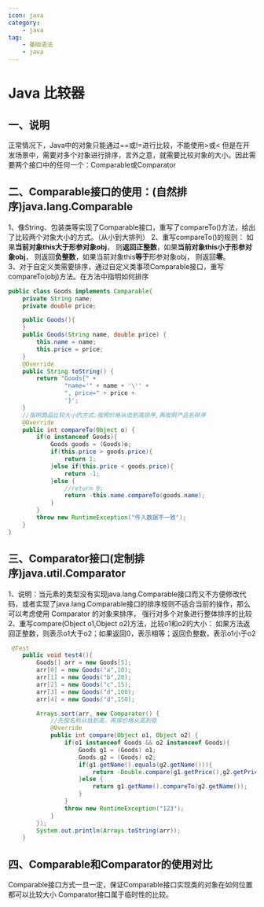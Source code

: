 ```yaml
---
icon: java
category: 
    - java
tag: 
    - 基础语法
    - java
---
```

# Java 比较器

## 一、说明

正常情况下，Java中的对象只能通过==或!=进行比较，不能使用>或<
但是在开发场景中，需要对多个对象进行排序，言外之意，就需要比较对象的大小。因此需要两个接口中的任何一个：Comparable或Comparator

## 二、Comparable接口的使用：(自然排序)java.lang.Comparable  

1、像String、包装类等实现了Comparable接口，重写了compareTo()方法，给出了比较两个对象大小的方式。（从小到大排列）
2、重写compareTo()的规则：
如果**当前对象this大于形参对象obj**， 则**返回正整数**，如果**当前对象this小于形参对象obj**， 则返回**负整数**，如果当前对象this**等于**形参对象obj， 则返回**零**。  
3、对于自定义类需要排序，通过自定义类事项Comparable接口，重写compareTo(obj)方法。在方法中指明如何排序

```java
public class Goods implements Comparable{
    private String name;
    private double price;

    public Goods(){
    }
    public Goods(String name, double price) {
        this.name = name;
        this.price = price;
    }
    @Override
    public String toString() {
        return "Goods{" +
                "name='" + name + '\'' +
                ", price=" + price +
                '}';
    }
    //指明商品比较大小的方式:按照价格从低到高排序,再按照产品名排序
    @Override
    public int compareTo(Object o) {
        if(o instanceof Goods){
            Goods goods = (Goods)o;
            if(this.price > goods.price){
                return 1;
            }else if(this.price < goods.price){
                return -1;
            }else {
                //return 0;
                return -this.name.compareTo(goods.name);
            }
        }
        throw new RuntimeException("传入数据不一致");
    }
}
```

## 三、Comparator接口(定制排序)java.util.Comparator  

1、说明：当元素的类型没有实现java.lang.Comparable接口而又不方便修改代码，或者实现了java.lang.Comparable接口的排序规则不适合当前的操作，那么可以考虑使用 Comparator 的对象来排序， 强行对多个对象进行整体排序的比较  
2、重写compare(Object o1,Object o2)方法，比较o1和o2的大小： 如果方法返
回正整数，则表示o1大于o2；如果返回0，表示相等；返回负整数，表示o1小于o2  

```java
 @Test
    public void test4(){
        Goods[] arr = new Goods[5];
        arr[0] = new Goods("a",10);
        arr[1] = new Goods("b",20);
        arr[2] = new Goods("c",15);
        arr[3] = new Goods("d",100);
        arr[4] = new Goods("d",150);

        Arrays.sort(arr, new Comparator() {
            //先按名称从低到高，再按价格从高到低
            @Override
            public int compare(Object o1, Object o2) {
                if(o1 instanceof Goods && o2 instanceof Goods){
                    Goods g1 = (Goods) o1;
                    Goods g2 = (Goods) o2;
                    if(g1.getName().equals(g2.getName())){
                        return -Double.compare(g1.getPrice(),g2.getPrice());
                    }else {
                        return g1.getName().compareTo(g2.getName());
                    }
                }
                throw new RuntimeException("123");
            }
        });
        System.out.println(Arrays.toString(arr));
    }
```

## 四、Comparable和Comparator的使用对比

Comparable接口方式一旦一定，保证Comparable接口实现类的对象在如何位置都可以比较大小
Comparator接口属于临时性的比较。
